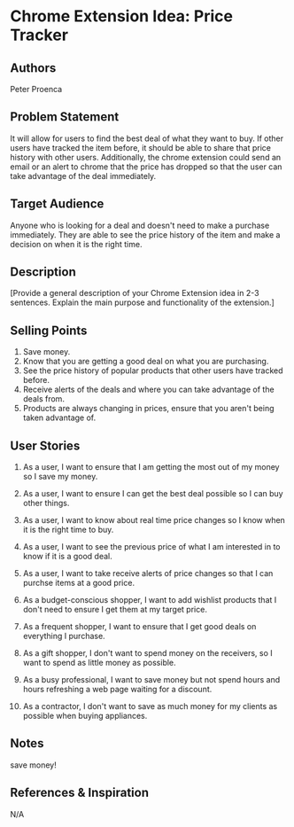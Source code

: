 # Chrome Extension Idea: Price Tracker

## Authors

Peter Proenca

## Problem Statement

It will allow for users to find the best deal of what they want to buy. If other users have tracked the item before, it should be able to share that price history with other users.  Additionally, the chrome extension could send an email or an alert to chrome that the price has dropped so that the user can take advantage of the deal immediately. 

## Target Audience

Anyone who is looking for a deal and doesn't need to make a purchase immediately. They are able to see the price history of the item and make a decision on when it is the right time. 

## Description

[Provide a general description of your Chrome Extension idea in 2-3 sentences. Explain the main purpose and functionality of the extension.]

## Selling Points

1. Save money.
2. Know that you are getting a good deal on what you are purchasing.
3. See the price history of popular products that other users have tracked before. 
4. Receive alerts of the deals and where you can take advantage of the deals from. 
5. Products are always changing in prices, ensure that you aren't being taken advantage of. 

## User Stories

1. As a user, I want to ensure that I am getting the most out of my money so I save my money.
2. As a user, I want to ensure I can get the best deal possible so I can buy other things.
3. As a user, I want to know about real time price changes so I know when it is the right time to buy.
4. As a user, I want to see the previous price of what I am interested in to know if it is a good deal.
5. As a user, I want to take receive alerts of price changes so that I can purchse items at a good price. 

6. As a budget-conscious shopper, I want to add wishlist products that I don't need to ensure I get them at my target price.
7. As a frequent shopper, I want to ensure that I get good deals on everything I purchase.
8. As a gift shopper, I don't want to spend money on the receivers, so I want to spend as little money as possible. 
9. As a busy professional, I want to save money but not spend hours and hours refreshing a web page waiting for a discount.
10. As a contractor, I don't want to save as much money for my clients as possible when buying appliances. 


## Notes

save money!

## References & Inspiration

N/A
